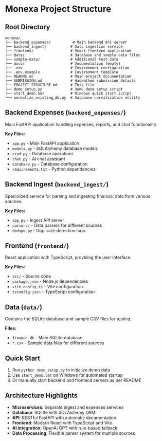 # Monexa Project Structure

## Root Directory
```
monexa/
├── backend_expenses/          # Main backend API server
├── backend_ingest/           # Data ingestion service
├── frontend/                 # React frontend application
├── data/                     # Database and sample data files
├── sample-data/              # Additional test data
├── docs/                     # Documentation (empty)
├── .env                      # Environment configuration
├── .env.example              # Environment template
├── README.md                 # Main project documentation
├── SUBMISSION.md             # Hackathon submission details
├── PROJECT_STRUCTURE.md      # This file
├── demo_setup.py             # Demo data setup script
├── start_demo.bat            # Windows quick start script
└── normalize_existing_db.py  # Database normalization utility
```

## Backend Expenses (`backend_expenses/`)
Main FastAPI application handling expenses, reports, and chat functionality.

**Key Files:**
- `app.py` - Main FastAPI application
- `models.py` - SQLAlchemy database models
- `crud.py` - Database operations
- `chat.py` - AI chat assistant
- `database.py` - Database configuration
- `requirements.txt` - Python dependencies

## Backend Ingest (`backend_ingest/`)
Specialized service for parsing and ingesting financial data from various sources.

**Key Files:**
- `app.py` - Ingest API server
- `parsers/` - Data parsers for different sources
- `dedupe.py` - Duplicate detection logic

## Frontend (`frontend/`)
React application with TypeScript, providing the user interface.

**Key Files:**
- `src/` - Source code
- `package.json` - Node.js dependencies
- `vite.config.ts` - Vite configuration
- `tsconfig.json` - TypeScript configuration

## Data (`data/`)
Contains the SQLite database and sample CSV files for testing.

**Files:**
- `finance.db` - Main SQLite database
- `*.csv` - Sample data files for different sources

## Quick Start
1. Run `python demo_setup.py` to initialize demo data
2. Use `start_demo.bat` on Windows for automated startup
3. Or manually start backend and frontend servers as per README

## Architecture Highlights
- **Microservices**: Separate ingest and expenses services
- **Database**: SQLite with SQLAlchemy ORM
- **API**: RESTful FastAPI with automatic documentation
- **Frontend**: Modern React with TypeScript and Vite
- **AI Integration**: OpenAI GPT with rule-based fallback
- **Data Processing**: Flexible parser system for multiple sources